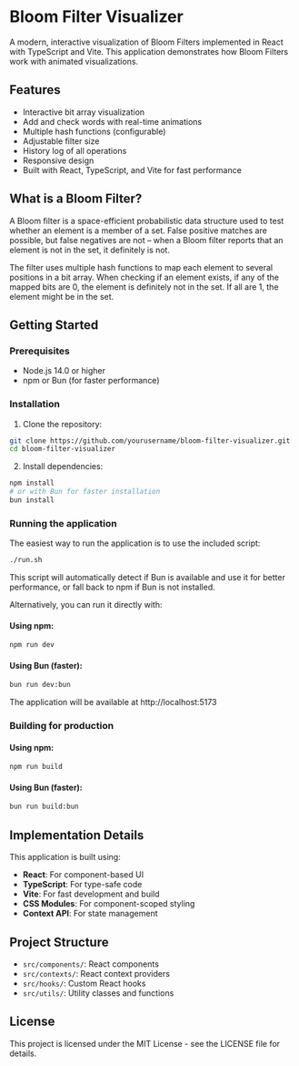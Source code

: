 # Bloom Filter Visualizer

A modern, interactive visualization of Bloom Filters implemented in React with TypeScript and Vite. This application demonstrates how Bloom Filters work with animated visualizations.

## Features

- Interactive bit array visualization
- Add and check words with real-time animations
- Multiple hash functions (configurable)
- Adjustable filter size
- History log of all operations
- Responsive design
- Built with React, TypeScript, and Vite for fast performance

## What is a Bloom Filter?

A Bloom filter is a space-efficient probabilistic data structure used to test whether an element is a member of a set. False positive matches are possible, but false negatives are not – when a Bloom filter reports that an element is not in the set, it definitely is not.

The filter uses multiple hash functions to map each element to several positions in a bit array. When checking if an element exists, if any of the mapped bits are 0, the element is definitely not in the set. If all are 1, the element might be in the set.

## Getting Started

### Prerequisites

- Node.js 14.0 or higher
- npm or Bun (for faster performance)

### Installation

1. Clone the repository:
```bash
git clone https://github.com/yourusername/bloom-filter-visualizer.git
cd bloom-filter-visualizer
```

2. Install dependencies:
```bash
npm install
# or with Bun for faster installation
bun install
```

### Running the application

The easiest way to run the application is to use the included script:

```bash
./run.sh
```

This script will automatically detect if Bun is available and use it for better performance, or fall back to npm if Bun is not installed.

Alternatively, you can run it directly with:

#### Using npm:
```bash
npm run dev
```

#### Using Bun (faster):
```bash
bun run dev:bun
```

The application will be available at http://localhost:5173

### Building for production

#### Using npm:
```bash
npm run build
```

#### Using Bun (faster):
```bash
bun run build:bun
```

## Implementation Details

This application is built using:

- **React**: For component-based UI
- **TypeScript**: For type-safe code
- **Vite**: For fast development and build
- **CSS Modules**: For component-scoped styling
- **Context API**: For state management

## Project Structure

- `src/components/`: React components
- `src/contexts/`: React context providers
- `src/hooks/`: Custom React hooks
- `src/utils/`: Utility classes and functions

## License

This project is licensed under the MIT License - see the LICENSE file for details.
